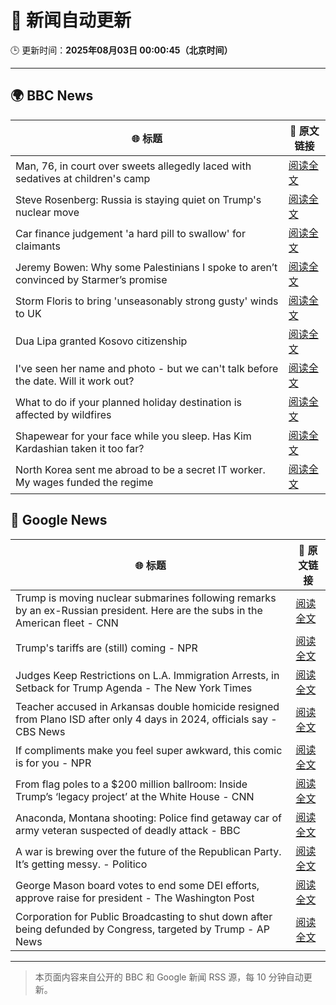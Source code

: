 # 🧠 新闻自动更新

🕒 更新时间：**2025年08月03日 00:00:45（北京时间）**

---

## 🌍 BBC News

| 🌐 标题 | 🔗 原文链接 |
|--------|-------------|
| Man, 76, in court over sweets allegedly laced with sedatives at children's camp | [阅读全文](https://www.bbc.com/news/articles/cwyep6j7z0zo?at_medium=RSS&at_campaign=rss) |
| Steve Rosenberg: Russia is staying quiet on Trump's nuclear move | [阅读全文](https://www.bbc.com/news/articles/cly4kgv9238o?at_medium=RSS&at_campaign=rss) |
| Car finance judgement 'a hard pill to swallow' for claimants | [阅读全文](https://www.bbc.com/news/articles/c7vle481ydno?at_medium=RSS&at_campaign=rss) |
| Jeremy Bowen: Why some Palestinians I spoke to aren’t convinced by Starmer’s promise | [阅读全文](https://www.bbc.com/news/articles/cd6n0eeqp54o?at_medium=RSS&at_campaign=rss) |
| Storm Floris to bring 'unseasonably strong gusty' winds to UK | [阅读全文](https://www.bbc.com/news/videos/cx23kj8n1m5o?at_medium=RSS&at_campaign=rss) |
| Dua Lipa granted Kosovo citizenship | [阅读全文](https://www.bbc.com/news/articles/cwypepyzqego?at_medium=RSS&at_campaign=rss) |
| I've seen her name and photo - but we can't talk before the date. Will it work out? | [阅读全文](https://www.bbc.com/news/articles/c9w1we5gz5qo?at_medium=RSS&at_campaign=rss) |
| What to do if your planned holiday destination is affected by wildfires | [阅读全文](https://www.bbc.com/news/articles/c626zp6k4g7o?at_medium=RSS&at_campaign=rss) |
| Shapewear for your face while you sleep. Has Kim Kardashian taken it too far? | [阅读全文](https://www.bbc.com/news/articles/cn72rpzg0lpo?at_medium=RSS&at_campaign=rss) |
| North Korea sent me abroad to be a secret IT worker. My wages funded the regime | [阅读全文](https://www.bbc.com/news/articles/c15wk77zxngo?at_medium=RSS&at_campaign=rss) |

## 📰 Google News

| 🌐 标题 | 🔗 原文链接 |
|--------|-------------|
| Trump is moving nuclear submarines following remarks by an ex-Russian president. Here are the subs in the American fleet - CNN | [阅读全文](https://news.google.com/rss/articles/CBMifkFVX3lxTE44aFk0dGQ1X1RGTlBramgxbGJwQ09JR3Z2MGxKUmpGamRJUjlYU3hqdC1wOWMzSUxOSVFtN0lBUkhwWTJ3OU1kUTBkeXY1MkxBLUJVd1NzMm44eUo5aDJHWkdoU0ZKMTFpb1JlQ3BwWXh3NlJ6bnQyNktZbks3d9IBgwFBVV95cUxNbF9LQ1drVVh5REpqQU1oTlRXS3BHSU5jbkN6WHZvRkFRazlvOV9kV19RR3FRbzdDY1M2Wkt3VXRWbEtFNnlwUkI0UG9xamtZT3ZXeUYtQ0dQRnN1Wm8zTHJmY0lOeEQ5MUNxZC1kR2poTVlQUDMtZmtUSld2M3ZHVHJiNA?oc=5) |
| Trump's tariffs are (still) coming - NPR | [阅读全文](https://news.google.com/rss/articles/CBMijgFBVV95cUxNSFNxNGR1TERWcUI1bUtVQVowNTZwTzBPcktXZlgyT3o4SDRSakZyQno0V1ZDVGc4YnNXTktXSXA2VmNaOFpSZVF4TGJPejlVNFpEZTVzNjJXdHhadktIQ193blFVRndUenY0MWV4YWVwRkhwaEoyekRqYUFjQms2RnUyTklTNGFSV2xnaXpR?oc=5) |
| Judges Keep Restrictions on L.A. Immigration Arrests, in Setback for Trump Agenda - The New York Times | [阅读全文](https://news.google.com/rss/articles/CBMihgFBVV95cUxOUVRFQnhFV3NqVnJqTGtpcE9LMlNNcFNYT0FGWldIYXVseVk1djMyM3Jlc1lpNXpTdzNJRi1DamgzeXZMRnBiMHdMQm9UZ1ctaTI2WUY2UXNPTUZRNUd5ZjZnN21Mcmh1ZWpvUDB5VUJ3NEI0d3VHeTItLVVVVEhkeVIwOXMwUQ?oc=5) |
| Teacher accused in Arkansas double homicide resigned from Plano ISD after only 4 days in 2024, officials say - CBS News | [阅读全文](https://news.google.com/rss/articles/CBMipgFBVV95cUxQN29wdnZLVC1xUmdNcFcxcV9HLWZkYmxMcVlNaW1vbXFWSkZLaTdNSjhLZk5WNFE1WXUtVmtfdFdUWWFKYWxtRXhTSW1ueTZHVWdKb3VoSGpDOXRLTEFkRVViV0ItbUJmcVRIWHNkSWx0Mk55U3d2VGZTOHVLMThmby1QczFFclNrakIxaklobXBiOFNxWmxmYnR4TFJraV9qTE5CVjVn?oc=5) |
| If compliments make you feel super awkward, this comic is for you - NPR | [阅读全文](https://news.google.com/rss/articles/CBMigwFBVV95cUxOTG40VWV1cmljOV9rLUNZYVBfa3hmT2lMRVh6S0lNcDIwXzNJVWpGSjUyRFpVSDdaSGtBRlBBRzVVNjJYX1ZSZnJqR2xOX0NnTUsyOGFJeGNBWHYzQ1l0UjkzSU5IeUl1dy1iUzNsY1FqNmExQzlvZXZWel8yaFlfVF9Gaw?oc=5) |
| From flag poles to a $200 million ballroom: Inside Trump’s ‘legacy project’ at the White House - CNN | [阅读全文](https://news.google.com/rss/articles/CBMihAFBVV95cUxQaG1ER2R1RUdTTzV0Q2tZajd6bktoajNqS3Bhd0w3RDBnWTNTVGpOSE5IcmR4NUNydW85b3FZdEtIMXY5RHVVcjUxb0JqbTRpS2VWSFpEcFZnUEI2OW9CNEt4LWo4Y3NQRU9DemIwdEN1MG9OZDdSUlNNcUJIQ3ZNaEVjd0XSAYoBQVVfeXFMTjVHSlJvb3pSYnpGWjVMdVRmRDFXWks5cVFOSC1sbmwwaUlxMGtGd1puZnhrQ25xQ2lsUlhJVW1rVFlfMW5rRkJOam04VDVOV2x0Zld5bkV4UHBPMmJHNG03NTlZbm80OGRUaWZQWXNoNWliT29vWlhseWxyQVdQcGxpV2dpczV0cGNn?oc=5) |
| Anaconda, Montana shooting: Police find getaway car of army veteran suspected of deadly attack - BBC | [阅读全文](https://news.google.com/rss/articles/CBMiWkFVX3lxTE5rY2xud29EenZHR0VWSm56N21vZkJyYVRYc19HZlBKV19xMXZtSHMtbmQzU3BqeEtFY3ZQVzA2MzFTOFpLR1p6OExvZTRSdDJHRFJQVEE3dVhFZ9IBX0FVX3lxTE1TajRQMzQxMU1LQ3hVRHM4YWNMX2tud2kteFBCcjJoekFKMkhCZzNsVGdLLThTOEJzT3A1ZzVpb2Z3V3dGMl9vRFZWZGt2enlodGdReEY4RzQ4OG9rOGNZ?oc=5) |
| A war is brewing over the future of the Republican Party. It’s getting messy. - Politico | [阅读全文](https://news.google.com/rss/articles/CBMinwFBVV95cUxQT3FoNU5aQ2dJbC1hTkxjZmc5ZjVPVXhRNWZQUV82ZjBxMldoZjAtUUFSMzV6S010anFFQkh0NnpqUWdzZlMwSlp0WkhqM2s3UTdYS3MxRFlNM1ROTkZoNlpjNDNLbmhDY3VtcmhMcEF4NXdTWG1tLUl3bTJOQzZfcWVWZWh2RzFwc3hPQkNPeC1fcFVZZFJuLW9xWGRZUlU?oc=5) |
| George Mason board votes to end some DEI efforts, approve raise for president - The Washington Post | [阅读全文](https://news.google.com/rss/articles/CBMinAFBVV95cUxPRVFvOEpuWTZpOUZZLUVTaThGQ3ZKdmdjUHhHalpjcWdWdHZuRHUzYzgxSDIyVTlJVGllUUkyQmFoVTFvR2EtVWxtZ2pXT24zNFoxcEJWY1M2MVJaNE1rRGlxTlZIdTN6UDloVEN0cW01cjNjRFdMVUhVcDhoWFQ3UWhuWjV6ajhlazd5bUhxU1BRM0lKMXdRdzd0bks?oc=5) |
| Corporation for Public Broadcasting to shut down after being defunded by Congress, targeted by Trump - AP News | [阅读全文](https://news.google.com/rss/articles/CBMingFBVV95cUxOSXp1M2I5VkFzX2FYanpxeGNOZGYwQ1doOWVqOWpDM2pwX2JlampsbE90bkljdDdoak4wd0UxRlhCWHJJRTg1VTlDYmVWLXgtcHdVdER3Ui1zYzF0ZlFjM1pGb3JYaWg3VmdxZXZSb2wwZllnWXdkbUFLZ005TVRWcFNxUUExcGFKamdsWUR5YzhtdnluTTJ2WjdYamczdw?oc=5) |

---
> 本页面内容来自公开的 BBC 和 Google 新闻 RSS 源，每 10 分钟自动更新。